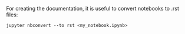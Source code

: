 For creating the documentation, it is useful to convert notebooks to .rst files:

    jupyter nbconvert --to rst <my_notebook.ipynb>